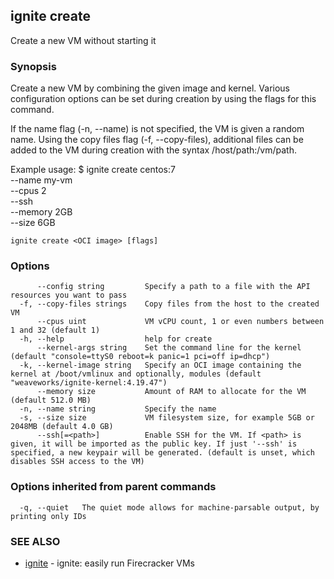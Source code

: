## ignite create

Create a new VM without starting it

### Synopsis


Create a new VM by combining the given image and kernel.
Various configuration options can be set during creation by using
the flags for this command.

If the name flag (-n, --name) is not specified,
the VM is given a random name. Using the copy files
flag (-f, --copy-files), additional files can be added to
the VM during creation with the syntax /host/path:/vm/path.

Example usage:
	$ ignite create centos:7 \
		--name my-vm \
		--cpus 2 \
		--ssh \
		--memory 2GB \
		--size 6GB


```
ignite create <OCI image> [flags]
```

### Options

```
      --config string         Specify a path to a file with the API resources you want to pass
  -f, --copy-files strings    Copy files from the host to the created VM
      --cpus uint             VM vCPU count, 1 or even numbers between 1 and 32 (default 1)
  -h, --help                  help for create
      --kernel-args string    Set the command line for the kernel (default "console=ttyS0 reboot=k panic=1 pci=off ip=dhcp")
  -k, --kernel-image string   Specify an OCI image containing the kernel at /boot/vmlinux and optionally, modules (default "weaveworks/ignite-kernel:4.19.47")
      --memory size           Amount of RAM to allocate for the VM (default 512.0 MB)
  -n, --name string           Specify the name
  -s, --size size             VM filesystem size, for example 5GB or 2048MB (default 4.0 GB)
      --ssh[=<path>]          Enable SSH for the VM. If <path> is given, it will be imported as the public key. If just '--ssh' is specified, a new keypair will be generated. (default is unset, which disables SSH access to the VM)
```

### Options inherited from parent commands

```
  -q, --quiet   The quiet mode allows for machine-parsable output, by printing only IDs
```

### SEE ALSO

* [ignite](ignite.md)	 - ignite: easily run Firecracker VMs

